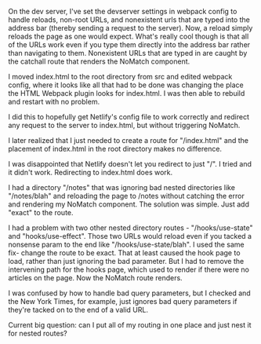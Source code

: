 On the dev server, I've set the devserver settings in webpack config to handle reloads, non-root URLs, and nonexistent urls that are typed into the address bar (thereby sending a request to the server). Now, a reload simply reloads the page as one would expect. What's really cool though is that all of the URLs work even if you type them directly into the address bar rather than navigating to them. Nonexistent URLs that are typed in are caught by the catchall route that renders the NoMatch component. 

I moved index.html to the root directory from src and edited webpack config, where it looks like all that had to be done was changing the place the HTML Webpack plugin looks for index.html. I was then able to rebuild and restart with no problem.

I did this to hopefully get Netlify's config file to work correctly and redirect any request to the server to index.html, but without triggering NoMatch. 

I later realized that I just needed to create a route for "/index.html" and the placement of index.html in the root directory makes no difference.

I was disappointed that Netlify doesn't let you redirect to just "/". I tried and it didn't work. Redirecting to index.html does work.
 
I had a directory "/notes" that was ignoring bad nested directories like "/notes/blah" and reloading the page to /notes without catching the error and rendering my NoMatch component. The solution was simple. Just add "exact" to the route. 

I had a problem with two other nested directory routes - "/hooks/use-state" and "hooks/use-effect". Those two URLs would reload even if you tacked a nonsense param to the end like  "/hooks/use-state/blah". I used the same fix- change the route to be exact. That at least caused the hook page to load, rather than just ignoring the bad parameter. But I had to remove the intervening path for the hooks page, which used to render if there were no articles on the page. Now the NoMatch route renders.

I was confused by how to handle bad query parameters, but I checked and the New York Times, for example, just ignores bad query parameters if they're tacked on to the end of a valid URL.

Current big question: can I put all of my routing in one place and just nest it for nested routes?